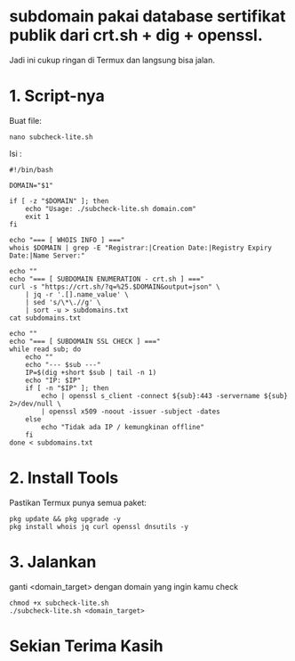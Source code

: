 # subdomain pakai database sertifikat publik dari crt.sh + dig + openssl.
Jadi ini cukup ringan di Termux dan langsung bisa jalan.

# 1. Script-nya
Buat file:
```
nano subcheck-lite.sh
```
Isi : 
```
#!/bin/bash

DOMAIN="$1"

if [ -z "$DOMAIN" ]; then
    echo "Usage: ./subcheck-lite.sh domain.com"
    exit 1
fi

echo "=== [ WHOIS INFO ] ==="
whois $DOMAIN | grep -E "Registrar:|Creation Date:|Registry Expiry Date:|Name Server:"

echo ""
echo "=== [ SUBDOMAIN ENUMERATION - crt.sh ] ==="
curl -s "https://crt.sh/?q=%25.$DOMAIN&output=json" \
    | jq -r '.[].name_value' \
    | sed 's/\*\.//g' \
    | sort -u > subdomains.txt
cat subdomains.txt

echo ""
echo "=== [ SUBDOMAIN SSL CHECK ] ==="
while read sub; do
    echo ""
    echo "--- $sub ---"
    IP=$(dig +short $sub | tail -n 1)
    echo "IP: $IP"
    if [ -n "$IP" ]; then
        echo | openssl s_client -connect ${sub}:443 -servername ${sub} 2>/dev/null \
        | openssl x509 -noout -issuer -subject -dates
    else
        echo "Tidak ada IP / kemungkinan offline"
    fi
done < subdomains.txt
```
# 2. Install Tools
Pastikan Termux punya semua paket:
```
pkg update && pkg upgrade -y
pkg install whois jq curl openssl dnsutils -y
```
# 3. Jalankan 
ganti <domain_target> dengan domain yang ingin kamu check
```
chmod +x subcheck-lite.sh
./subcheck-lite.sh <domain_target>
```
# Sekian Terima Kasih

